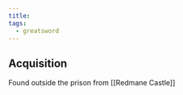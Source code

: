 ```yaml
---
title: 
tags:
  - greatsword
---
```


## Acquisition

Found outside the prison from [[Redmane Castle]]
